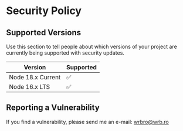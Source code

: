 # Security Policy

## Supported Versions

Use this section to tell people about which versions of your project are
currently being supported with security updates.

| Version | Supported          |
| ------- | ------------------ |
| Node 18.x Current   | :white_check_mark: |
| Node 16.x LTS   | :white_check_mark: |

## Reporting a Vulnerability

If you find a vulnerability, please send me an e-mail: wrbro@wrb.ro
